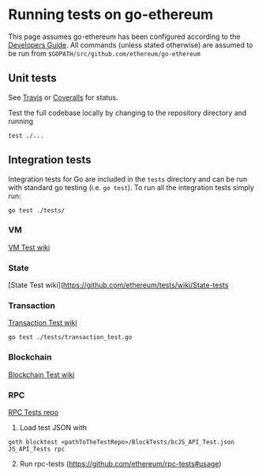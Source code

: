 # Running tests on go-ethereum
This page assumes go-ethereum has been configured according to the [Developers Guide](https://github.com/ethereum/go-ethereum/wiki/Developers'-Guide). All commands (unless stated otherwise) are assumed to be run from `$GOPATH/src/github.com/ethereum/go-ethereum`

## Unit tests
See [Travis](https://travis-ci.org/ethereum/go-ethereum/builds) or [Coveralls](https://coveralls.io/r/ethereum/go-ethereum) for status.

Test the full codebase locally by changing to the repository directory and running
```
test ./...
```

## Integration tests
Integration tests for Go are included in the `tests` directory and can be run with standard go testing (i.e. `go test`). To run all the integration tests simply run:
```
go test ./tests/
```

### VM
[VM Test wiki](https://github.com/ethereum/tests/wiki/VM-Tests)

### State
[State Test wiki](https://github.com/ethereum/tests/wiki/State-tests

### Transaction
[Transaction Test wiki](https://github.com/ethereum/tests/wiki/Transaction-Tests)
```
go test ./tests/transaction_test.go
```

### Blockchain
[Blockchain Test wiki](https://github.com/ethereum/tests/wiki/Blockchain-Tests-II) 

### RPC
[RPC Tests repo](https://github.com/ethereum/rpc-tests)

1. Load test JSON with
```
geth blocktest <pathToTheTestRepo>/BlockTests/bcJS_API_Test.json JS_API_Tests rpc
```
2. Run rpc-tests (https://github.com/ethereum/rpc-tests#usage)